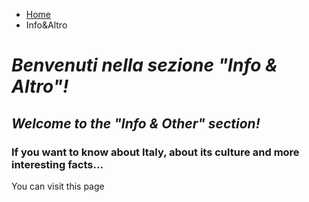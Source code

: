 <ul class="breadcrumb">
  <li><a href="index.html">Home</a></li>
  <li>Info&Altro</li>
</ul>

<h1><i>Benvenuti nella sezione <strong>"Info & Altro"</strong>!</i></h1>

<h2><i>Welcome to the <strong>"Info & Other"</strong> section!</i></h2>


<h3>If you want to know about Italy, about its culture and more interesting facts...</h3>
<p> You can visit this <a href:"https://www.livescience.com/44376-italian-culture.html"> page </a>
